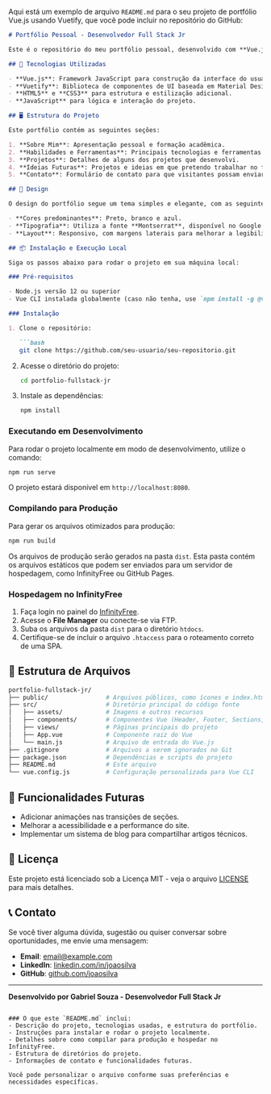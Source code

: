 Aqui está um exemplo de arquivo `README.md` para o seu projeto de portfólio Vue.js usando Vuetify, que você pode incluir no repositório do GitHub:

```markdown
# Portfólio Pessoal - Desenvolvedor Full Stack Jr

Este é o repositório do meu portfólio pessoal, desenvolvido com **Vue.js** e **Vuetify**, e hospedado na plataforma **InfinityFree**. O portfólio é totalmente responsivo, utiliza as cores preta, branca e azul, com a fonte **Montserrat**, e exibe informações sobre minhas habilidades, projetos, ideias futuras e meios de contato.

## 🚀 Tecnologias Utilizadas

- **Vue.js**: Framework JavaScript para construção da interface do usuário.
- **Vuetify**: Biblioteca de componentes de UI baseada em Material Design.
- **HTML5** e **CSS3** para estrutura e estilização adicional.
- **JavaScript** para lógica e interação do projeto.

## 🖥️ Estrutura do Projeto

Este portfólio contém as seguintes seções:

1. **Sobre Mim**: Apresentação pessoal e formação acadêmica.
2. **Habilidades e Ferramentas**: Principais tecnologias e ferramentas com as quais trabalho (Frontend, Backend, Banco de Dados e DevOps).
3. **Projetos**: Detalhes de alguns dos projetos que desenvolvi.
4. **Ideias Futuras**: Projetos e ideias em que pretendo trabalhar no futuro.
5. **Contato**: Formulário de contato para que visitantes possam enviar mensagens.

## 🎨 Design

O design do portfólio segue um tema simples e elegante, com as seguintes características:

- **Cores predominantes**: Preto, branco e azul.
- **Tipografia**: Utiliza a fonte **Montserrat**, disponível no Google Fonts.
- **Layout**: Responsivo, com margens laterais para melhorar a legibilidade em telas grandes.

## 📦 Instalação e Execução Local

Siga os passos abaixo para rodar o projeto em sua máquina local:

### Pré-requisitos

- Node.js versão 12 ou superior
- Vue CLI instalada globalmente (caso não tenha, use `npm install -g @vue/cli`)

### Instalação

1. Clone o repositório:

   ```bash
   git clone https://github.com/seu-usuario/seu-repositorio.git
   ```

2. Acesse o diretório do projeto:

   ```bash
   cd portfolio-fullstack-jr
   ```

3. Instale as dependências:

   ```bash
   npm install
   ```

### Executando em Desenvolvimento

Para rodar o projeto localmente em modo de desenvolvimento, utilize o comando:

```bash
npm run serve
```

O projeto estará disponível em `http://localhost:8080`.

### Compilando para Produção

Para gerar os arquivos otimizados para produção:

```bash
npm run build
```

Os arquivos de produção serão gerados na pasta `dist`. Esta pasta contém os arquivos estáticos que podem ser enviados para um servidor de hospedagem, como InfinityFree ou GitHub Pages.

### Hospedagem no InfinityFree

1. Faça login no painel do [InfinityFree](https://www.infinityfree.net/).
2. Acesse o **File Manager** ou conecte-se via FTP.
3. Suba os arquivos da pasta `dist` para o diretório `htdocs`.
4. Certifique-se de incluir o arquivo `.htaccess` para o roteamento correto de uma SPA.

## 📂 Estrutura de Arquivos

```bash
portfolio-fullstack-jr/
├── public/                # Arquivos públicos, como ícones e index.html
├── src/                   # Diretório principal do código fonte
│   ├── assets/            # Imagens e outros recursos
│   ├── components/        # Componentes Vue (Header, Footer, Sections, etc)
│   ├── views/             # Páginas principais do projeto
│   ├── App.vue            # Componente raiz do Vue
│   └── main.js            # Arquivo de entrada do Vue.js
├── .gitignore             # Arquivos a serem ignorados no Git
├── package.json           # Dependências e scripts do projeto
├── README.md              # Este arquivo
└── vue.config.js          # Configuração personalizada para Vue CLI
```

## 🔧 Funcionalidades Futuras

- Adicionar animações nas transições de seções.
- Melhorar a acessibilidade e a performance do site.
- Implementar um sistema de blog para compartilhar artigos técnicos.

## 📝 Licença

Este projeto está licenciado sob a Licença MIT - veja o arquivo [LICENSE](LICENSE) para mais detalhes.

## 📞 Contato

Se você tiver alguma dúvida, sugestão ou quiser conversar sobre oportunidades, me envie uma mensagem:

- **Email**: email@example.com
- **LinkedIn**: [linkedin.com/in/joaosilva](https://www.linkedin.com/in/)
- **GitHub**: [github.com/joaosilva](https://github.com/)

---

**Desenvolvido por Gabriel Souza - Desenvolvedor Full Stack Jr**
```

### O que este `README.md` inclui:
- Descrição do projeto, tecnologias usadas, e estrutura do portfólio.
- Instruções para instalar e rodar o projeto localmente.
- Detalhes sobre como compilar para produção e hospedar no InfinityFree.
- Estrutura de diretórios do projeto.
- Informações de contato e funcionalidades futuras.

Você pode personalizar o arquivo conforme suas preferências e necessidades específicas.
